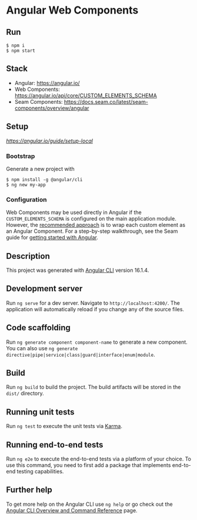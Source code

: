 # Angular Web Components

## Run

```
$ npm i
$ npm start
```

## Stack

- Angular: https://angular.io/
- Web Components: https://angular.io/api/core/CUSTOM_ELEMENTS_SCHEMA
- Seam Components: https://docs.seam.co/latest/seam-components/overview/angular

## Setup

_https://angular.io/guide/setup-local_

### Bootstrap

Generate a new project with

```
$ npm install -g @angular/cli
$ ng new my-app
```

### Configuration

Web Components may be used directly in Angular if the `CUSTOM_ELEMENTS_SCHEMA`
is configured on the main application module.
However, the [recommended approach](https://manuel-rauber.com/2021/02/23/youre-using-custom_elements_schema-wrong/)
is to wrap each custom element as an Angular Component.
For a step-by-step walkthrough,
see the Seam guide for [getting started with Angular](https://docs.seam.co/latest/seam-components/overview/angular).

## Description

This project was generated with [Angular CLI](https://github.com/angular/angular-cli) version 16.1.4.

## Development server

Run `ng serve` for a dev server. Navigate to `http://localhost:4200/`. The application will automatically reload if you change any of the source files.

## Code scaffolding

Run `ng generate component component-name` to generate a new component. You can also use `ng generate directive|pipe|service|class|guard|interface|enum|module`.

## Build

Run `ng build` to build the project. The build artifacts will be stored in the `dist/` directory.

## Running unit tests

Run `ng test` to execute the unit tests via [Karma](https://karma-runner.github.io).

## Running end-to-end tests

Run `ng e2e` to execute the end-to-end tests via a platform of your choice. To use this command, you need to first add a package that implements end-to-end testing capabilities.

## Further help

To get more help on the Angular CLI use `ng help` or go check out the [Angular CLI Overview and Command Reference](https://angular.io/cli) page.
